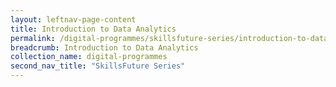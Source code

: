 ```yaml
---
layout: leftnav-page-content
title: Introduction to Data Analytics
permalink: /digital-programmes/skillsfuture-series/introduction-to-data-analytics
breadcrumb: Introduction to Data Analytics
collection_name: digital-programmes
second_nav_title: "SkillsFuture Series"
---
```

